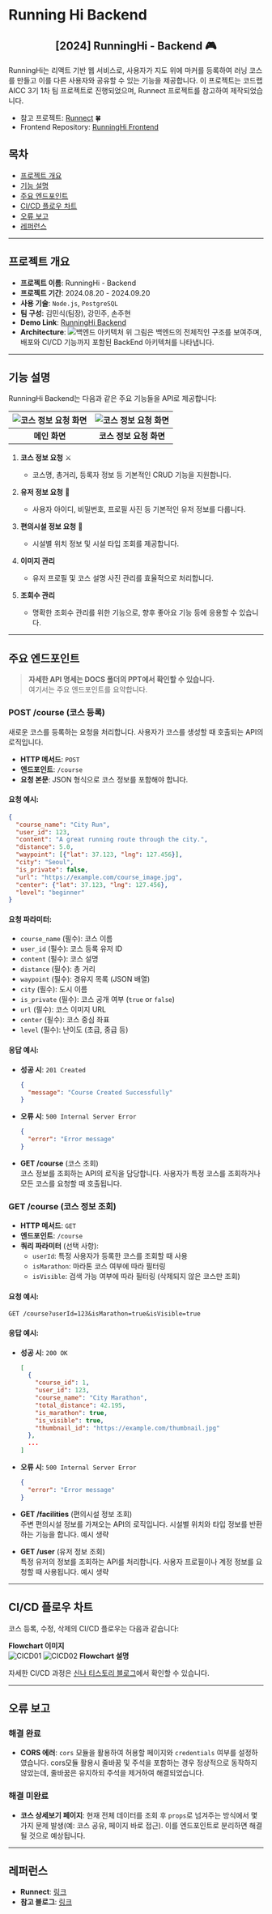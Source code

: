 # Running Hi Backend
<div align="center">
<h2>[2024] RunningHi - Backend 🎮</h2>
</div>

RunningHi는 리액트 기반 웹 서비스로, 사용자가 지도 위에 마커를 등록하여 러닝 코스를 만들고 이를 다른 사용자와 공유할 수 있는 기능을 제공합니다. 이 프로젝트는 코드랩 AICC 3기 1차 팀 프로젝트로 진행되었으며, Runnect 프로젝트를 참고하여 제작되었습니다.  

- 참고 프로젝트: [Runnect](https://github.com/Runnect/Runnect-Android) 🍀  
- Frontend Repository: [RunningHi Frontend](https://github.com/Noveled/runninghi-frontend-cicd)  

## 목차
- [프로젝트 개요](#프로젝트-개요)
- [기능 설명](#기능-설명)
- [주요 엔드포인트](#주요-엔드포인트)
- [CI/CD 플로우 차트](#ci-cd-플로우-차트)
- [오류 보고](#오류-보고)
- [레퍼런스](#레퍼런스)

---

## 프로젝트 개요
- **프로젝트 이름**: RunningHi - Backend
- **프로젝트 기간**: 2024.08.20 - 2024.09.20
- **사용 기술**: `Node.js`, `PostgreSQL`
- **팀 구성**: 김민식(팀장), 강민주, 손주현
- **Demo Link**: [RunningHi Backend](https://runninghibackend.siinat.com/)
- **Architecture**:
![백엔드 아키텍처](https://github.com/Noveled/runninghi-frontend-cicd/blob/main/src/assets/images/Recommend_001.PNG)
위 그림은 백엔드의 전체적인 구조를 보여주며, 배포와 CI/CD 기능까지 포함된 BackEnd 아키텍처를 나타냅니다.

---

## 기능 설명
RunningHi Backend는 다음과 같은 주요 기능들을 API로 제공합니다:

|![코스 정보 요청 화면](https://github.com/Noveled/runninghi-frontend-cicd/blob/main/src/assets/images/Recommend_001.PNG)|![코스 정보 요청 화면](https://github.com/Noveled/runninghi-frontend-cicd/blob/main/src/assets/images/Recommend_001.PNG)|
|:---:|:---:|
|**메인 화면**|**코스 정보 요청 화면**|

1. **코스 정보 요청** ⚔️  
   - 코스명, 총거리, 등록자 정보 등 기본적인 CRUD 기능을 지원합니다.

2. **유저 정보 요청** 🎯  
   - 사용자 아이디, 비밀번호, 프로필 사진 등 기본적인 유저 정보를 다룹니다.

3. **편의시설 정보 요청** 🎯  
   - 시설별 위치 정보 및 시설 타입 조회를 제공합니다.

4. **이미지 관리**  
   - 유저 프로필 및 코스 설명 사진 관리를 효율적으로 처리합니다.

5. **조회수 관리**  
   - 명확한 조회수 관리를 위한 기능으로, 향후 좋아요 기능 등에 응용할 수 있습니다.

---

## 주요 엔드포인트
> **자세한 API 명세는 DOCS 폴더의 PPT에서 확인할 수 있습니다.**  
> 여기서는 주요 엔드포인트를 요약합니다.

### POST /course (코스 등록)
새로운 코스를 등록하는 요청을 처리합니다. 사용자가 코스를 생성할 때 호출되는 API의 로직입니다.
- **HTTP 메서드**: `POST`
- **엔드포인트**: `/course`
- **요청 본문**: JSON 형식으로 코스 정보를 포함해야 합니다.

#### 요청 예시:
```json
{
  "course_name": "City Run",
  "user_id": 123,
  "content": "A great running route through the city.",
  "distance": 5.0,
  "waypoint": [{"lat": 37.123, "lng": 127.456}],
  "city": "Seoul",
  "is_private": false,
  "url": "https://example.com/course_image.jpg",
  "center": {"lat": 37.123, "lng": 127.456},
  "level": "beginner"
}
```

#### 요청 파라미터:
- `course_name` (필수): 코스 이름
- `user_id` (필수): 코스 등록 유저 ID
- `content` (필수): 코스 설명
- `distance` (필수): 총 거리
- `waypoint` (필수): 경유지 목록 (JSON 배열)
- `city` (필수): 도시 이름
- `is_private` (필수): 코스 공개 여부 (`true` or `false`)
- `url` (필수): 코스 이미지 URL
- `center` (필수): 코스 중심 좌표
- `level` (필수): 난이도 (초급, 중급 등)

#### 응답 예시:
- **성공 시**: `201 Created`
  ```json
  {
    "message": "Course Created Successfully"
  }
  ```

- **오류 시**: `500 Internal Server Error`
  ```json
  {
    "error": "Error message"
  }
  ```

- **GET /course** (코스 조회)  
  코스 정보를 조회하는 API의 로직을 담당합니다. 사용자가 특정 코스를 조회하거나 모든 코스를 요청할 때 호출됩니다.
  

### GET /course (코스 정보 조회)

- **HTTP 메서드**: `GET`
- **엔드포인트**: `/course`
- **쿼리 파라미터** (선택 사항):
  - `userId`: 특정 사용자가 등록한 코스를 조회할 때 사용
  - `isMarathon`: 마라톤 코스 여부에 따라 필터링
  - `isVisible`: 검색 가능 여부에 따라 필터링 (삭제되지 않은 코스만 조회)

#### 요청 예시:
```
GET /course?userId=123&isMarathon=true&isVisible=true
```

#### 응답 예시:
- **성공 시**: `200 OK`
  ```json
  [
    {
      "course_id": 1,
      "user_id": 123,
      "course_name": "City Marathon",
      "total_distance": 42.195,
      "is_marathon": true,
      "is_visible": true,
      "thumbnail_id": "https://example.com/thumbnail.jpg"
    },
    ...
  ]
  ```

- **오류 시**: `500 Internal Server Error`
  ```json
  {
    "error": "Error message"
  }
  ```



- **GET /facilities** (편의시설 정보 조회)  
  주변 편의시설 정보를 가져오는 API의 로직입니다. 시설별 위치와 타입 정보를 반환하는 기능을 합니다.
  예시 생략

- **GET /user** (유저 정보 조회)  
  특정 유저의 정보를 조회하는 API를 처리합니다. 사용자 프로필이나 계정 정보를 요청할 때 사용됩니다.
  예시 생략

---

## CI/CD 플로우 차트
코스 등록, 수정, 삭제의 CI/CD 플로우는 다음과 같습니다:

**Flowchart 이미지**  
![CICD01](https://github.com/Noveled/runninghi-frontend-cicd/blob/main/src/assets/images/Recommend_001.PNG)
![CICD02](https://github.com/Noveled/runninghi-frontend-cicd/blob/main/src/assets/images/Recommend_001.PNG)
**Flowchart 설명**  

자세한 CI/CD 과정은 [신나 티스토리 블로그](#)에서 확인할 수 있습니다.

---

## 오류 보고

### 해결 완료
- **CORS 에러**: `cors` 모듈을 활용하여 허용할 페이지와 `credentials` 여부를 설정하였습니다. cors모듈 활용시 줄바꿈 및 주석을 포함하는 경우 정상적으로 동작하지 않았는데, 줄바꿈은 유지하되 주석을 제거하여 해결되었습니다.

### 해결 미완료
- **코스 상세보기 페이지**: 현재 전체 데이터를 조회 후 `props`로 넘겨주는 방식에서 몇 가지 문제 발생(예: 코스 공유, 페이지 바로 접근). 이를 엔드포인트로 분리하면 해결될 것으로 예상됩니다.

---

## 레퍼런스
- **Runnect**: [링크](https://github.com/Runnect/Runnect-Android)
- **참고 블로그**: [링크](#)
